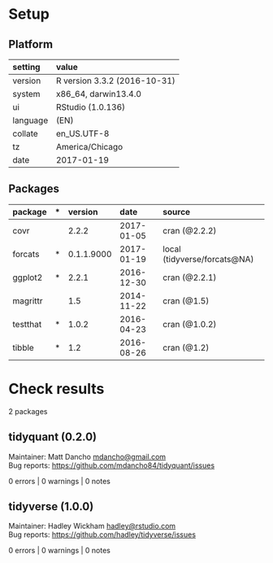 # Setup

## Platform

|setting  |value                        |
|:--------|:----------------------------|
|version  |R version 3.3.2 (2016-10-31) |
|system   |x86_64, darwin13.4.0         |
|ui       |RStudio (1.0.136)            |
|language |(EN)                         |
|collate  |en_US.UTF-8                  |
|tz       |America/Chicago              |
|date     |2017-01-19                   |

## Packages

|package  |*  |version    |date       |source                       |
|:--------|:--|:----------|:----------|:----------------------------|
|covr     |   |2.2.2      |2017-01-05 |cran (@2.2.2)                |
|forcats  |*  |0.1.1.9000 |2017-01-19 |local (tidyverse/forcats@NA) |
|ggplot2  |*  |2.2.1      |2016-12-30 |cran (@2.2.1)                |
|magrittr |   |1.5        |2014-11-22 |cran (@1.5)                  |
|testthat |*  |1.0.2      |2016-04-23 |cran (@1.0.2)                |
|tibble   |*  |1.2        |2016-08-26 |cran (@1.2)                  |

# Check results
2 packages

## tidyquant (0.2.0)
Maintainer: Matt Dancho <mdancho@gmail.com>  
Bug reports: https://github.com/mdancho84/tidyquant/issues

0 errors | 0 warnings | 0 notes

## tidyverse (1.0.0)
Maintainer: Hadley Wickham <hadley@rstudio.com>  
Bug reports: https://github.com/hadley/tidyverse/issues

0 errors | 0 warnings | 0 notes

